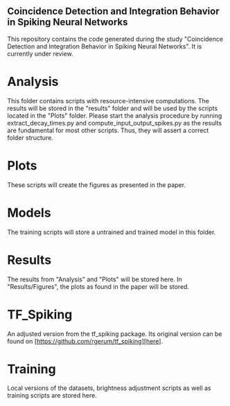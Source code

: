 ## Coincidence Detection and Integration Behavior in Spiking Neural Networks

This repository contains the code generated during the study "Coincidence Detection and Integration Behavior in Spiking Neural Networks". It is currently under review.

# Analysis

This folder contains scripts with resource-intensive computations. The results will be stored in the "results" folder and will be used by the scripts located in the "Plots" folder.
Please start the analysis procedure by running extract_decay_times.py and compute_input_output_spikes.py as the results are fundamental for most other scripts. Thus, they will assert a correct folder structure.


# Plots

These scripts will create the figures as presented in the paper.


# Models

The training scripts will store a untrained and trained model in this folder.


# Results

The results from "Analysis" and "Plots" will be stored here. In "Results/Figures", the plots as found in the paper will be stored.


# TF_Spiking

An adjusted version from the tf_spiking package. Its original version can be found on [https://github.com/rgerum/tf_spiking][here].

[here]: https://github.com/rgerum/tf_spiking]


# Training

Local versions of the datasets, brightness adjustment scripts as well as training scripts are stored here.

